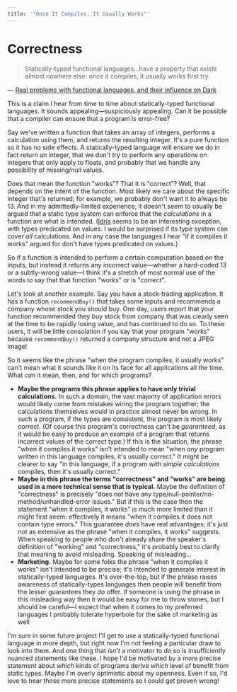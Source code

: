 ```yaml
---
title: '"Once It Compiles, It Usually Works"'
---
```


# Correctness
> Statically-typed functional languages…have a property that exists almost nowhere else: once it compiles, it usually works first try.

— [Real problems with functional languages, and their influence on Dark](https://medium.com/darklang/real-problems-with-functional-languages-efe668c5264a?__s=pxqoavsrvatr67fsqxnn)

This is a claim I hear from time to time about statically-typed functional languages. It sounds appealing—suspiciously appealing. Can it be possible that a compiler can ensure that a program is error-free?

Say we've written a function that takes an array of integers, performs a calculation using them, and returns the resulting integer. It's a pure function so it has no side effects. A statically-typed language will ensure we do in fact return an integer, that we don't try to perform any operations on integers that only apply to floats, and probably that we handle any possibility of missing/null values.

Does that mean the function "works"? That it is "correct"? Well, that depends on the intent of the function. Most likely we care about the specific integer that's returned; for example, we probably don't want it to always be 13. And in my admittedly-limited experience, it doesn't seem to usually be argued that a static type system can enforce that the *calculations* in a function are what is intended. ([Idris](https://www.idris-lang.org/) seems to be an interesting exception, with types predicated on values. I would be surprised if its type system can cover *all* calculations. And in any case the languages I hear "if it compiles it works" argued for don't have types predicated on values.)

So if a function is intended to perform a certain computation based on the inputs, but instead it returns any incorrect value—whether a hard-coded 13 or a subtly-wrong value—I think it's a stretch of most normal use of the words to say that that function "works" or is "correct".

Let's look at another example. Say you have a stock-trading application. It has a function `recommendBuy()` that takes some inputs and recommends a company whose stock you should buy. One day, users report that your function recommended they buy stock from company that was clearly seen at the time to be rapidly losing value, and has continued to do so. To these users, it will be little consolation if you say that your program "works" because `recommendBuy()` returned a company structure and not a JPEG image!

So it seems like the phrase "when the program compiles, it usually works" can't mean what it sounds like it on its face for all applications all the time. What *can* it mean, then, and for which programs?

* **Maybe the programs this phrase applies to have only trivial calculations.** In such a domain, the vast majority of application errors would likely come from mistakes wiring the program together; the calculations themselves would in practice almost never be wrong. In such a program, if the types are consistent, the program is most likely correct. (Of course this program's correctness can't be *guaranteed*, as it would be easy to produce an example of a program that returns incorrect values of the correct type.) If this is the situation, the phrase "when it compiles it works" isn't intended to mean "when *any* program written in this language compiles, it's usually correct." It might be clearer to say "in this language, if a program *with simple calculations* compiles, then it's usually correct."
* **Maybe in this phrase the terms "correctness" and "works" are being used in a more technical sense that is typical.** Maybe the definition of "correctness" is precisely "does not have any type/null-pointer/no-method/unhandled-error issues." But if this is the case then the statement "when it compiles, it works" is much more limited than it might first seem: effectively it means "when it compiles it does not contain type errors." This guarantee *does* have real advantages; it's just not as extensive as the phrase "when it compiles, it works" suggests. When speaking to people who don't already share the speaker's definition of "working" and "correctness," it's probably best to clarify that meaning to avoid misleading. Speaking of misleading…
* **Marketing.** Maybe for some folks the phrase "when it compiles it works" isn't intended to be precise; it's intended to generate interest in statically-typed languages. It's over-the-top, but if the phrase raises awareness of statically-types languages then people will benefit from the lesser guarantees they *do* offer. If someone is using the phrase in this misleading way then it would be easy for me to throw stones, but I should be careful—I expect that when it comes to *my* preferred languages I probably tolerate hyperbole for the sake of marketing as well

I'm sure in some future project I'll get to use a statically-typed functional language in more depth, but right now I'm not feeling a particular draw to look into them. And one thing that *isn't* a motivator to do so is insufficiently nuanced statements like these. I hope I'd be motivated by a more precise statement about *which* kinds of programs derive *which* level of benefit from static types. Maybe I'm overly optimistic about my openness. Even if so, I'd love to hear those more precise statements so I could get proven wrong!
